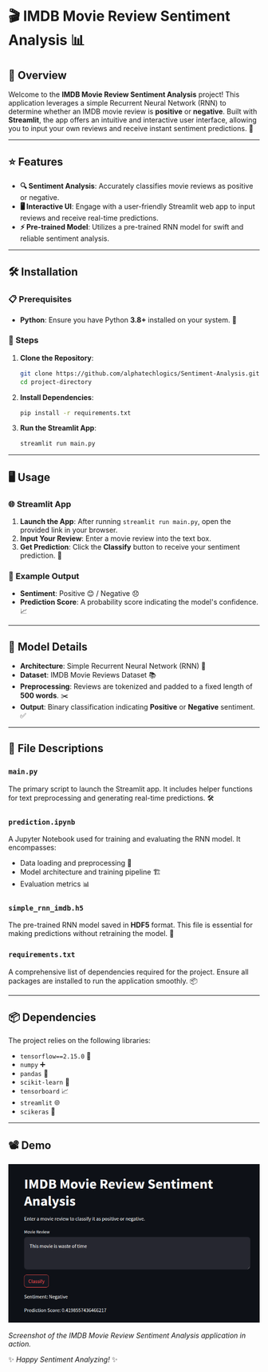 # 🎬 IMDB Movie Review Sentiment Analysis 📊

## 🚀 Overview

Welcome to the **IMDB Movie Review Sentiment Analysis** project! This application leverages a simple Recurrent Neural Network (RNN) to determine whether an IMDB movie review is **positive** or **negative**. Built with **Streamlit**, the app offers an intuitive and interactive user interface, allowing you to input your own reviews and receive instant sentiment predictions. 🎉

---

## ⭐ Features

- **🔍 Sentiment Analysis**: Accurately classifies movie reviews as positive or negative.
- **🖥️ Interactive UI**: Engage with a user-friendly Streamlit web app to input reviews and receive real-time predictions.
- **⚡ Pre-trained Model**: Utilizes a pre-trained RNN model for swift and reliable sentiment analysis.

---

## 🛠️ Installation

### 📋 Prerequisites

- **Python**: Ensure you have Python **3.8+** installed on your system. 🐍

### 🏁 Steps

1. **Clone the Repository**:

   ```bash
   git clone https://github.com/alphatechlogics/Sentiment-Analysis.git
   cd project-directory
   ```

2. **Install Dependencies**:

   ```bash
   pip install -r requirements.txt
   ```

3. **Run the Streamlit App**:
   ```bash
   streamlit run main.py
   ```

---

## 🖥️ Usage

### 🌐 Streamlit App

1. **Launch the App**: After running `streamlit run main.py`, open the provided link in your browser.
2. **Input Your Review**: Enter a movie review into the text box.
3. **Get Prediction**: Click the **Classify** button to receive your sentiment prediction. 🎯

### 📝 Example Output

- **Sentiment**: Positive 😊 / Negative 😞
- **Prediction Score**: A probability score indicating the model's confidence. 📈

---

## 🧠 Model Details

- **Architecture**: Simple Recurrent Neural Network (RNN) 🤖
- **Dataset**: IMDB Movie Reviews Dataset 📚
- **Preprocessing**: Reviews are tokenized and padded to a fixed length of **500 words**. ✂️
- **Output**: Binary classification indicating **Positive** or **Negative** sentiment. ✅

---

## 📁 File Descriptions

### `main.py`

The primary script to launch the Streamlit app. It includes helper functions for text preprocessing and generating real-time predictions. 🛠️

### `prediction.ipynb`

A Jupyter Notebook used for training and evaluating the RNN model. It encompasses:

- Data loading and preprocessing 📂
- Model architecture and training pipeline 🏗️
- Evaluation metrics 📊

### `simple_rnn_imdb.h5`

The pre-trained RNN model saved in **HDF5** format. This file is essential for making predictions without retraining the model. 💾

### `requirements.txt`

A comprehensive list of dependencies required for the project. Ensure all packages are installed to run the application smoothly. 📦

---

## 📦 Dependencies

The project relies on the following libraries:

- `tensorflow==2.15.0` 🧠
- `numpy` ➕
- `pandas` 🐼
- `scikit-learn` 🔧
- `tensorboard` 📈
- `streamlit` 🌐
- `scikeras` 🔗

---

## 📽️ Demo

![IMDB Movie Review Sentiment Analysis](Screenshots/Demo.png)

_Screenshot of the IMDB Movie Review Sentiment Analysis application in action._

✨ _Happy Sentiment Analyzing!_ ✨
